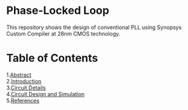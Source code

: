 # Phase-Locked Loop
This repository shows the design of conventional PLL using Synopsys Custom Compiler at 28nm CMOS technology.

# Table of Contents  
1.[Abstract](url)  
2.[Introduction](url)  
3.[Circuit Details](url)  
4.[Circuit Design and Simulation](url)  
5.[References](url)  

#
